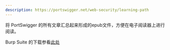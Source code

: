 ```yaml
---
description: https://portswigger.net/web-security/learning-path
---
```


将 PortSwigger 的所有文章汇总起来形成的epub文件，方便在电子阅读器上进行阅读。

Burp Suite 的下载参看[此处](https://www.52pojie.cn/thread-1544866-1-1.html)



